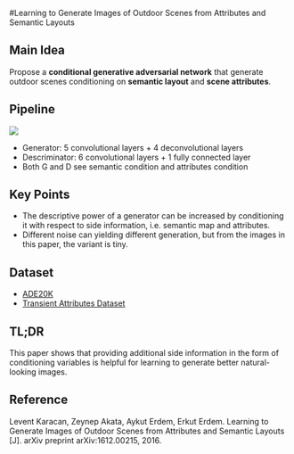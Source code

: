 #Learning to Generate Images of Outdoor Scenes from Attributes and Semantic Layouts

## Main Idea
Propose a **conditional generative adversarial network** that generate outdoor scenes conditioning on **semantic layout** and **scene attributes**.

## Pipeline
![](https://raw.githubusercontent.com/sunshineatnoon/Paper-Collection/master/images/la_cgan.png)
* Generator: 5 convolutional layers + 4 deconvolutional layers
* Descriminator: 6 convolutional layers + 1 fully connected layer
* Both G and D see semantic condition and attributes condition

## Key Points
* The descriptive power of a generator can be increased by conditioning it with respect to side information, i.e. semantic map and attributes.
* Different noise can yielding different generation, but from the images in this paper, the variant is tiny.

## Dataset
- [ADE20K](http://groups.csail.mit.edu/vision/datasets/ADE20K/)
- [Transient Attributes Dataset](http://transattr.cs.brown.edu/)

## TL;DR
This paper shows that providing additional side information in the form of conditioning variables is helpful for learning to generate better natural-looking images.

## Reference
Levent Karacan, Zeynep Akata, Aykut Erdem, Erkut Erdem. Learning to Generate Images of Outdoor Scenes from Attributes and Semantic Layouts
[J]. arXiv preprint arXiv:1612.00215, 2016.


